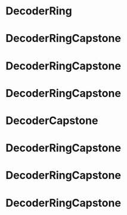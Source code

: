 # DecoderRing
# DecoderRingCapstone
# DecoderRingCapstone
# DecoderRingCapstone
# DecoderCapstone
# DecoderRingCapstone
# DecoderRingCapstone
# DecoderRingCapstone
